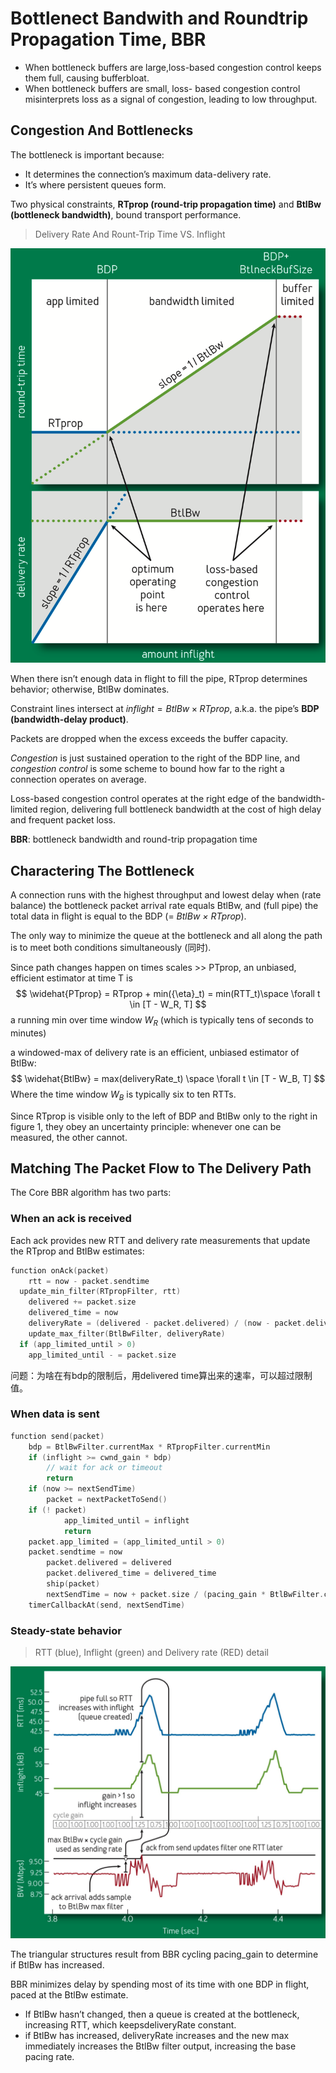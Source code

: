 # Bottlenect Bandwith and Roundtrip Propagation Time, BBR



- When bottleneck buffers are large,loss-based congestion control keeps them full, causing bufferbloat. 
- When bottleneck buffers are small, loss- based congestion control misinterprets loss as a signal of congestion, leading to low throughput. 

## Congestion And Bottlenecks

The bottleneck is important because:

- It determines the connection’s maximum data-delivery rate. 
- It’s where persistent queues form.

Two physical constraints, **RTprop (round-trip propagation time)** and **BtlBw (bottleneck bandwidth)**, bound transport performance. 

> Delivery Rate And Rount-Trip Time VS. Inflight 

![ce9e494223b31b453890ad805f850556.png](../../images/auto/ce9e494223b31b453890ad805f850556.png)



When there isn’t enough data in flight to fill the pipe, RTprop determines behavior; otherwise, BtlBw dominates.

Constraint lines intersect at $inflight = BtlBw × RTprop$, a.k.a. the pipe’s **BDP (bandwidth-delay product)**.

Packets are dropped when the excess exceeds the buffer capacity.

*Congestion* is just sustained operation to the right of the BDP line, and *congestion control* is
some scheme to bound how far to the right a connection operates on average.

Loss-based congestion control operates at the right edge of the bandwidth-limited region, delivering full bottleneck bandwidth at the cost of high delay and frequent packet loss.

**BBR**: bottleneck bandwidth and round-trip propagation time

## Charactering The Bottleneck

A connection runs with the highest throughput and lowest delay when (rate balance) the bottleneck packet arrival rate equals BtlBw, and (full pipe) the total data in flight is equal to the BDP (= *BtlBw × RTprop*).

The only way to minimize the queue at the bottleneck and all along the path is to meet both conditions simultaneously (同时).

Since path changes happen on times scales >> PTprop, an unbiased, efficient estimator at time T is 
$$
\widehat{PTprop} = RTprop + min({\eta}_t) = min(RTT_t)\space \forall t \in [T - W_R, T]
$$
a running min over time window $W_R$ (which is typically tens of seconds to minutes)

a windowed-max of delivery rate is an efficient, unbiased estimator of BtlBw:
$$
\widehat{BtlBw} = max(deliveryRate_t) \space \forall t \in [T - W_B, T]
$$
Where the time window $W_B$ is typically six to ten RTTs.

Since RTprop is visible only to the left of BDP and BtlBw only to the right in figure 1, they obey an uncertainty principle: whenever one can be measured, the other cannot.

## Matching The Packet Flow to The Delivery Path

The Core BBR algorithm has two parts:

### When an ack is received

Each ack provides new RTT and delivery rate measurements that update the RTprop and BtlBw estimates:

```c++
function onAck(packet)
	rtt = now - packet.sendtime 
  update_min_filter(RTpropFilter, rtt)
	delivered += packet.size
	delivered_time = now
	deliveryRate = (delivered - packet.delivered) / (now - packet.delivered_time) 	if (deliveryRate > BtlBwFilter.currentMax || ! packet.app_limited)
  	update_max_filter(BtlBwFilter, deliveryRate) 
  if (app_limited_until > 0) 
    app_limited_until - = packet.size
```

问题：为啥在有bdp的限制后，用delivered time算出来的速率，可以超过限制值。

### When data is sent

```c++
function send(packet)
	bdp = BtlBwFilter.currentMax * RTpropFilter.currentMin 
	if (inflight >= cwnd_gain * bdp)
		// wait for ack or timeout
		return
	if (now >= nextSendTime)
		packet = nextPacketToSend() 
    if (! packet)
			app_limited_until = inflight
			return 
   	packet.app_limited = (app_limited_until > 0) 
    packet.sendtime = now
		packet.delivered = delivered
		packet.delivered_time = delivered_time 
		ship(packet)
		nextSendTime = now + packet.size / (pacing_gain * BtlBwFilter.currentMax)
	timerCallbackAt(send, nextSendTime)
```



### Steady-state behavior

> RTT (blue), Inflight (green) and Delivery rate (RED) detail

![0308cb547449fa2798aa86fc8ae367fa.png](../../images/auto/0308cb547449fa2798aa86fc8ae367fa.png)

The triangular structures result from BBR cycling pacing_gain to determine if BtlBw has increased. 

BBR minimizes delay by spending most of its time with one BDP in flight, paced at the BtlBw estimate. 

- If BtlBw hasn’t changed, then a queue is created at the bottleneck, increasing RTT, which keepsdeliveryRate constant. 
- if BtlBw has increased, deliveryRate increases and the new max immediately increases the BtlBw filter output, increasing the base pacing rate.

